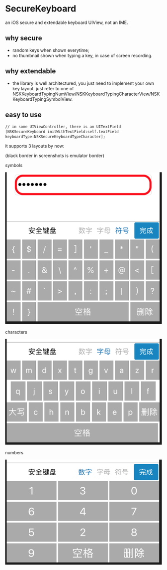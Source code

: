 # SecureKeyboard
an iOS secure and extendable keyboard UIView, not an IME.

## why secure
- random keys when shown everytime;
- no thumbnail shown when typing a key, in case of screen recording.

## why extendable
- the library is well architectured, you just need to implement your own key layout. just refer to one of NSKKeyboardTypingNumView/NSKKeyboardTypingCharacterView/NSKKeyboardTypingSymbolView.

## easy to use
```
// in some UIViewController, there is an UITextField
[NSKSecureKeyboard initWithTextField:self.textField keyboardType:NSKSecureKeyboardTypeCharacter];
```



it supports 3 layouts by now:

(black border in screenshots is emulator border)

symbols

![效果](https://github.com/macarthor/SecureKeyboard/blob/master/images/symbol.png)

characters

![效果](https://github.com/macarthor/SecureKeyboard/blob/master/images/character.png)

numbers

![效果](https://github.com/macarthor/SecureKeyboard/blob/master/images/number.png)
